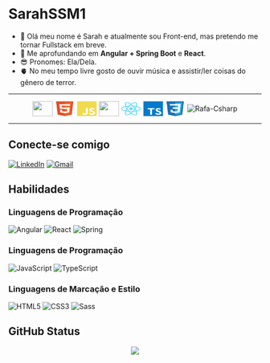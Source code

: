 # SarahSSM1


- 👾 Olá meu nome é Sarah e atualmente sou Front-end, mas pretendo me tornar Fullstack em breve.
- 🍃 Me aprofundando em **Angular + Spring Boot** e **React**.
- 😎 Pronomes: Ela/Dela.
- 🫀 No meu tempo livre gosto de ouvir música e assistir/ler coisas do gênero de terror.


***
<div style="display: inline_block" align="center">
  <img align="center" height="30" width="40" src="https://cdn.jsdelivr.net/gh/devicons/devicon/icons/angularjs/angularjs-original.svg">
  <img align="center" height="30" width="40" src="https://raw.githubusercontent.com/devicons/devicon/master/icons/html5/html5-original.svg">
  <img align="center" height="30" width="40" src="https://raw.githubusercontent.com/devicons/devicon/master/icons/javascript/javascript-plain.svg">
  <img align="center" height="30" width="40" src="https://cdn.jsdelivr.net/gh/devicons/devicon/icons/spring/spring-original.svg">
  <img align="center" height="30" width="40" src="https://raw.githubusercontent.com/devicons/devicon/master/icons/react/react-original.svg">
  <img align="center" height="30" width="40" src="https://raw.githubusercontent.com/devicons/devicon/master/icons/typescript/typescript-plain.svg">
  <img align="center" alt="Rafa-CSS" height="30" width="40" src="https://raw.githubusercontent.com/devicons/devicon/master/icons/css3/css3-original.svg">
  <img align="center" alt="Rafa-Csharp" height="30" width="40" src="https://cdn.jsdelivr.net/gh/devicons/devicon/icons/sass/sass-original.svg" >
</div>

***

## Conecte-se comigo
[![LinkedIn](https://img.shields.io/badge/-LinkedIn-%230077B5?style=for-the-badge&logo=linkedin&logoColor=white)](https://www.linkedin.com/in/sarah-santana-de-morais-1a2aaa277/) 
[![Gmail](https://img.shields.io/badge/-Gmail-FF0000?style=for-the-badge&logo=gmail&logoColor=white)](mailto:sarah.santana.morais1@gmail.com?subject=&body=)


## Habilidades
### Linguagens de Programação

![Angular](https://img.shields.io/badge/Angular-000?style=for-the-badge&logo=angular&logoColor=C3002F)
![React](https://img.shields.io/badge/React-000?style=for-the-badge&logo=react&logoColor=C300F)
![Spring](https://img.shields.io/badge/Spring-000?style=for-the-badge&logo=spring&logoColor=C002F)

### Linguagens de Programação

![JavaScript](https://img.shields.io/badge/JavaScript-000?style=for-the-badge&logo=javascript)
![TypeScript](https://img.shields.io/badge/TypeScript-000?style=for-the-badge&logo=typescript)

### Linguagens de Marcação e Estilo

![HTML5](https://img.shields.io/badge/HTML5-000?style=for-the-badge&logo=html5)
![CSS3](https://img.shields.io/badge/CSS3-000?style=for-the-badge&logo=css3&logoColor=264CE4)
![Sass](https://img.shields.io/badge/Sass-000?style=for-the-badge&logo=sass)


## GitHub Status
<div style="display: inline_block" align="center">
 <a href="https://github.com/SarahSSM1"></a>
 <img height="300px" src="https://github-readme-stats.vercel.app/api/top-langs/?username=SarahSSM1&layout=compact&bg_color=000&border_color=30A3DC&title_color=E94D5F&text_color=FFF"></img>
</div>

